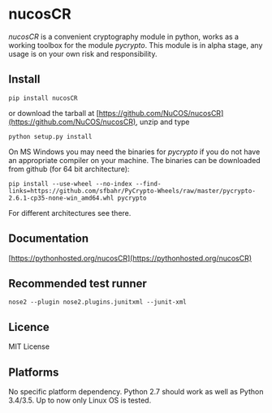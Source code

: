 # nucosCR 
*nucosCR* is a convenient cryptography module in python, works as a working toolbox for the module *pycrypto*.
This module is in alpha stage, any usage is on your own risk and responsibility.

## Install
```
pip install nucosCR
```
or download the tarball at [https://github.com/NuCOS/nucosCR](https://github.com/NuCOS/nucosCR), unzip and type
```
python setup.py install
```

On MS Windows you may need the binaries for *pycrypto* if you do not have an appropriate compiler on your machine. The binaries can be downloaded from github (for 64 bit architecture):

```
pip install --use-wheel --no-index --find-links=https://github.com/sfbahr/PyCrypto-Wheels/raw/master/pycrypto-2.6.1-cp35-none-win_amd64.whl pycrypto
```

For different architectures see there.

## Documentation
[https://pythonhosted.org/nucosCR](https://pythonhosted.org/nucosCR)

## Recommended test runner
```
nose2 --plugin nose2.plugins.junitxml --junit-xml
```

## Licence
MIT License

## Platforms
No specific platform dependency. Python 2.7 should work as well as Python 3.4/3.5. Up to now only Linux OS is tested.

